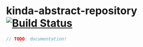 # kinda-abstract-repository [![Build Status](https://travis-ci.org/kinda/kinda-abstract-repository.svg?branch=master)](https://travis-ci.org/kinda/kinda-abstract-repository)

```js
// TODO: documentation!
```
